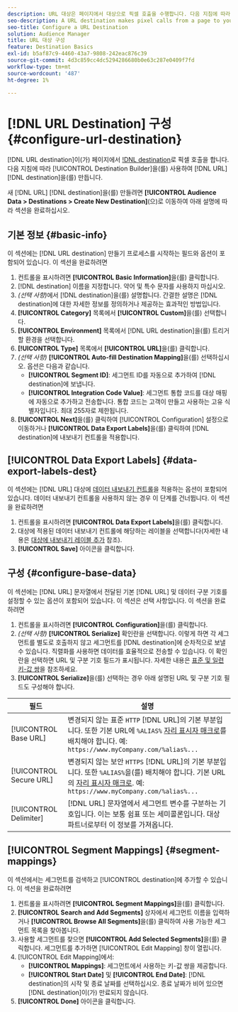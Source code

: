 ```yaml
---
description: URL 대상은 페이지에서 대상으로 픽셀 호출을 수행합니다. 다음 지침에 따라 대상 빌더로 URL 대상을 만듭니다.
seo-description: A URL destination makes pixel calls from a page to your destination. Follow these instructions to create a URL destination with Destination Builder.
seo-title: Configure a URL Destination
solution: Audience Manager
title: URL 대상 구성
feature: Destination Basics
exl-id: b5af87c9-4460-43a7-9808-242eac876c39
source-git-commit: 4d3c859cc4dc5294286680b0e63c287e0409f7fd
workflow-type: tm+mt
source-wordcount: '487'
ht-degree: 1%

---
```


# [!DNL URL Destination] 구성 {#configure-url-destination}

[!DNL URL destination]이(가) 페이지에서 [!DNL destination](으)로 픽셀 호출을 합니다. 다음 지침에 따라 [!UICONTROL Destination Builder]을(를) 사용하여 [!DNL URL] [!DNL destination]을(를) 만듭니다.

<!-- create-url-destination.xml -->

새 [!DNL URL] [!DNL destination]을(를) 만들려면 **[!UICONTROL Audience Data > Destinations > Create New Destination]**(으)로 이동하여 아래 설명에 따라 섹션을 완료하십시오.

## 기본 정보 {#basic-info}

이 섹션에는 [!DNL URL destination] 만들기 프로세스를 시작하는 필드와 옵션이 포함되어 있습니다. 이 섹션을 완료하려면

1. 컨트롤을 표시하려면 **[!UICONTROL Basic Information]**&#x200B;을(를) 클릭합니다.
2. [!DNL destination] 이름을 지정합니다. 약어 및 특수 문자를 사용하지 마십시오.
3. *(선택 사항)*&#x200B;에서 [!DNL destination]을(를) 설명합니다. 간결한 설명은 [!DNL destination]에 대한 자세한 정보를 정의하거나 제공하는 효과적인 방법입니다.
4. **[!UICONTROL Category]** 목록에서 **[!UICONTROL Custom]**&#x200B;을(를) 선택합니다.
5. **[!UICONTROL Environment]** 목록에서 [!DNL URL destination]을(를) 트리거할 환경을 선택합니다.
6. **[!UICONTROL Type]** 목록에서 **[!UICONTROL URL]**&#x200B;을(를) 클릭합니다.
7. *(선택 사항)* **[!UICONTROL Auto-fill Destination Mapping]**&#x200B;을(를) 선택하십시오. 옵션은 다음과 같습니다.
   * **[!UICONTROL Segment ID]**: 세그먼트 ID를 자동으로 추가하여 [!DNL destination]에 보냅니다.
   * **[!UICONTROL Integration Code Value]**: 세그먼트 통합 코드를 대상 매핑에 자동으로 추가하고 전송합니다. 통합 코드는 고객이 만들고 사용하는 고유 식별자입니다. 최대 255자로 제한됩니다.
8. **[!UICONTROL Next]**&#x200B;을(를) 클릭하여 [!UICONTROL Configuration] 설정으로 이동하거나 **[!UICONTROL Data Export Labels]**&#x200B;을(를) 클릭하여 [!DNL destination]에 내보내기 컨트롤을 적용합니다.

## [!UICONTROL Data Export Labels] {#data-export-labels-dest}

이 섹션에는 [!DNL URL] 대상에 [데이터 내보내기 컨트롤](../../features/data-export-controls.md)을 적용하는 옵션이 포함되어 있습니다. 데이터 내보내기 컨트롤을 사용하지 않는 경우 이 단계를 건너뜁니다. 이 섹션을 완료하려면

1. 컨트롤을 표시하려면 **[!UICONTROL Data Export Labels]**&#x200B;을(를) 클릭합니다.
2. 대상에 적용된 데이터 내보내기 컨트롤에 해당하는 레이블을 선택합니다(자세한 내용은 [대상에 내보내기 레이블 추가](/help/using/features/destinations/add-data-export-labels.md) 참조).
3. **[!UICONTROL Save]** 아이콘을 클릭합니다.

## 구성 {#configure-base-data}

이 섹션에는 [!DNL URL] 문자열에서 전달된 기본 [!DNL URL] 및 데이터 구분 기호를 설정할 수 있는 옵션이 포함되어 있습니다. 이 섹션은 선택 사항입니다. 이 섹션을 완료하려면

1. 컨트롤을 표시하려면 **[!UICONTROL Configuration]**&#x200B;을(를) 클릭합니다.
1. *(선택 사항)* **[!UICONTROL Serialize]** 확인란을 선택합니다.
이렇게 하면 각 세그먼트를 별도로 호출하지 않고 세그먼트를 [!DNL destination]에 순차적으로 보낼 수 있습니다. 직렬화를 사용하면 데이터를 효율적으로 전송할 수 있습니다. 이 확인란을 선택하면 URL 및 구분 기호 필드가 표시됩니다. 자세한 내용은 [표준 및 일련 키-값 쌍](../../features/destinations/key-value-pairs.md)을 참조하세요.
1. **[!UICONTROL Serialize]**&#x200B;을(를) 선택하는 경우 아래 설명된 URL 및 구분 기호 필드도 구성해야 합니다.

| 필드 | 설명 |
|--- |--- |
| [!UICONTROL Base URL] | 변경되지 않는 표준 `HTTP` [!DNL URL]의 기본 부분입니다. 또한 기본 URL에 `%ALIAS%` [자리 표시자 매크로](../../features/destinations/destination-macros.md#destination-macros-defined)를 배치해야 합니다. 예: `https://www.myCompany.com/%alias%...` |
| [!UICONTROL Secure URL] | 변경되지 않는 보안 `HTTPS` [!DNL URL]의 기본 부분입니다. 또한 `%ALIAS%`을(를) 배치해야 합니다.   기본 URL의 [자리 표시자 매크로](../../features/destinations/destination-macros.md#destination-macros-defined). 예: `https://www.myCompany.com/%alias%...` |
| [!UICONTROL Delimiter] | [!DNL URL] 문자열에서 세그먼트 변수를 구분하는 기호입니다. 이는 보통 쉼표 또는 세미콜론입니다. 대상 파트너로부터 이 정보를 가져옵니다. |

## [!UICONTROL Segment Mappings] {#segment-mappings}

이 섹션에서는 세그먼트를 검색하고 [!UICONTROL destination]에 추가할 수 있습니다. 이 섹션을 완료하려면

1. 컨트롤을 표시하려면 **[!UICONTROL Segment Mappings]**&#x200B;을(를) 클릭합니다.
1. **[!UICONTROL Search and Add Segments]** 상자에서 세그먼트 이름을 입력하거나 **[!UICONTROL Browse All Segments]**&#x200B;을(를) 클릭하여 사용 가능한 세그먼트 목록을 찾아봅니다.
1. 사용할 세그먼트를 찾으면 **[!UICONTROL Add Selected Segments]**&#x200B;을(를) 클릭합니다. 세그먼트를 추가하면 [!UICONTROL Edit Mapping] 창이 열립니다.
1. [!UICONTROL Edit Mapping]에서:
   * **[!UICONTROL Mappings]**: 세그먼트에서 사용하는 키-값 쌍을 제공합니다.
   * **[!UICONTROL Start Date]** 및 **[!UICONTROL End Date]**: [!DNL destination]의 시작 및 종료 날짜를 선택하십시오. 종료 날짜가 비어 있으면 [!DNL destination]이(가) 만료되지 않습니다.
1. **[!UICONTROL Done]** 아이콘을 클릭합니다.
